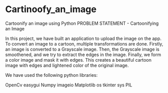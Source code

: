 # Cartinoofy_an_image
Cartoonify an image using Python
PROBLEM STATEMENT - Cartoonifying an Image

In this project, we have built an application to upload the image on the app. To convert an image to a cartoon, multiple transformations are done. Firstly, an image is converted to a Grayscale image. Then, the Grayscale image is smoothened, and we try to extract the edges in the image. Finally, we form a color image and mask it with edges. This creates a beautiful cartoon image with edges and lightened color of the original image.

We have used the following python libraries:

OpenCv
easygui
Numpy
imageio
Matplotlib
os
tkinter
sys
PIL

